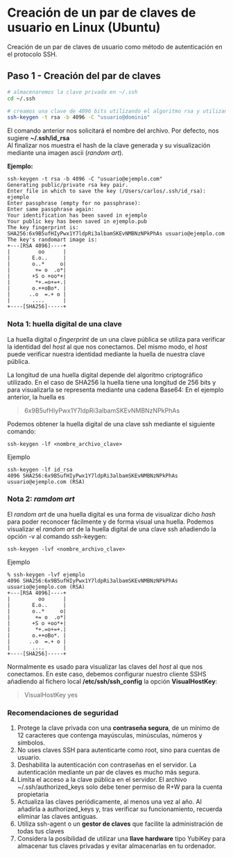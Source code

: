 # Creación de un par de claves de usuario en Linux (Ubuntu)
Creación de un par de claves de usuario como método de autenticación en el protocolo SSH.


## Paso 1 - Creación del par de claves
```bash
# almacenaremos la clave privada en ~/.ssh
cd ~/.ssh
```
```bash 
# creamos una clave de 4096 bits utilizando el algoritmo rsa y utilizando nuestra direccion email como etiqueta 
ssh-keygen -t rsa -b 4096 -C "usuario@dominio"
```
El comando anterior nos solicitará el nombre del archivo. Por defecto, nos sugiere **~/.ssh/id_rsa**  
Al finalizar nos muestra el hash de la clave generada y su visualización mediante una imagen ascii (*random art*).

**Ejemplo:** 
```
ssh-keygen -t rsa -b 4096 -C "usuario@ejemplo.com"
Generating public/private rsa key pair.
Enter file in which to save the key (/Users/carlos/.ssh/id_rsa): ejemplo
Enter passphrase (empty for no passphrase): 
Enter same passphrase again: 
Your identification has been saved in ejemplo
Your public key has been saved in ejemplo.pub
The key fingerprint is:
SHA256:6x9B5ufHIyPwx1Y7ldpRi3albamSKEvNMBNzNPkPhAs usuario@ejemplo.com
The key's randomart image is:
+---[RSA 4096]----+
|         oo      |
|       E.o..     |
|       o..*     o|
|        += o  .o*|
|       +S o +oo*+|
|        *+.=o+=+.|
|       o.++oBo*. |
|      ..o  =.+ o |
|       ....      |
+----[SHA256]-----+
```


### Nota 1: huella digital de una clave
La huella digital o *fingerprint* de un una clave pública se utiliza para verificar la identidad del *host* al que nos conectamos.
Del mismo modo, el *host* puede verificar nuestra identidad mediante la huella de nuestra clave pública.

La longitud de una huella digital depende del algoritmo criptográfico utilizado. 
En el caso de SHA256 la huella tiene una longitud de 256 bits y para visualizarla se representa mediante una cadena Base64:
En el ejemplo anterior, la huella es 
>6x9B5ufHIyPwx1Y7ldpRi3albamSKEvNMBNzNPkPhAs 

Podemos obtener la huella digital de una clave ssh mediante el siguiente comando:
```
ssh-keygen -lf <nombre_archivo_clave>
```
Ejemplo
```
ssh-keygen -lf id_rsa
4096 SHA256:6x9B5ufHIyPwx1Y7ldpRi3albamSKEvNMBNzNPkPhAs usuario@ejemplo.com (RSA)
```

### Nota 2: *ramdom art*

El *random art* de una huella digital es una forma de visualizar dicho *hash* para poder reconocer fácilmente y de forma visual una huella. 
Podemos visualizar el *random art* de la huella digital de una clave ssh añadiendo la opción -v al comando ssh-keygen:

```
ssh-keygen -lvf <nombre_archivo_clave>
```
Ejemplo
```
% ssh-keygen -lvf ejemplo
4096 SHA256:6x9B5ufHIyPwx1Y7ldpRi3albamSKEvNMBNzNPkPhAs usuario@ejemplo.com (RSA)
+---[RSA 4096]----+
|         oo      |
|       E.o..     |
|       o..*     o|
|        += o  .o*|
|       +S o +oo*+|
|        *+.=o+=+.|
|       o.++oBo*. |
|      ..o  =.+ o |
|       ....      |
+----[SHA256]-----+

```

Normalmente es usado para visualizar las claves del *host* al que nos conectamos. En este caso, debemos configurar nuestro cliente SSHS añadiendo al fichero local **/etc/ssh/ssh_config** la opción **VisualHostKey**:

>VisualHostKey yes

### Recomendaciones de seguridad
1. Protege la clave privada con una **contraseña segura**, de un mínimo de 12 caracteres que contenga mayúsculas, minúsculas, números y símbolos.
2. No uses claves SSH para autenticarte como root, sino para cuentas de usuario.
3. Deshabilita la autenticación con contraseñas en el servidor. La autenticación mediante un par de claves es mucho más segura.
4. Limita el acceso a la clave pública en el servidor. El archivo ~/.ssh/authorized_keys solo debe tener permiso de R+W para la cuenta propietaria
5. Actualiza las claves periódicamente, al menos una vez al año. Al añadirla a authorized_keys y, tras verificar su funcionamiento, recuerda eliminar las claves antiguas.
6. Utiliza ssh-agent o un **gestor de claves** que facilite la administración de todas tus claves
7. Considera la posibilidad de utilizar una **llave hardware** tipo YubiKey para almacenar tus claves privadas y evitar almacenarlas en tu ordenador.
